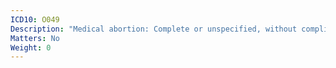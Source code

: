 ```yaml
---
ICD10: O049
Description: "Medical abortion: Complete or unspecified, without complication"
Matters: No
Weight: 0
---
```

